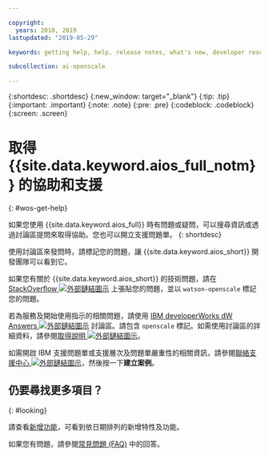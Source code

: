 ```yaml
---

copyright:
  years: 2018, 2019
lastupdated: "2019-05-29"

keywords: getting help, help, release notes, what's new, developer resources 

subcollection: ai-openscale

---
```


{:shortdesc: .shortdesc}
{:new_window: target="_blank"}
{:tip: .tip}
{:important: .important}
{:note: .note}
{:pre: .pre}
{:codeblock: .codeblock}
{:screen: .screen}

# 取得 {{site.data.keyword.aios_full_notm}} 的協助和支援
{: #wos-get-help}

如果您使用 {{site.data.keyword.aios_full}} 時有問題或疑問，可以搜尋資訊或透過討論區提問來取得協助。您也可以開立支援問題單。
{: shortdesc}

使用討論區來發問時，請標記您的問題，讓 {{site.data.keyword.aios_short}} 開發團隊可以看到它。

如果您有關於 {{site.data.keyword.aios_short}} 的技術問題，請在 [StackOverflow ![外部鏈結圖示](../../icons/launch-glyph.svg "外部鏈結圖示")](https://stackoverflow.com/questions/tagged/watson-openscale) 上張貼您的問題，並以 `watson-openscale` 標記您的問題。

若為服務及開始使用指示的相關問題，請使用 [IBM developerWorks dW Answers ![外部鏈結圖示](../../icons/launch-glyph.svg "外部鏈結圖示")](https://developer.ibm.com/?s=openscale) 討論區。請包含 `openscale` 標記。如需使用討論區的詳細資料，請參閱[取得說明 ![外部鏈結圖示](../../icons/launch-glyph.svg "外部鏈結圖示")](https://developer.ibm.com/answers/smartspace/dw-answers-help/index.html)。

如需開啟 IBM 支援問題單或支援層次及問題單嚴重性的相關資訊，請參閱[聯絡支援中心 ![外部鏈結圖示](../../icons/launch-glyph.svg "外部鏈結圖示")](https://cloud.ibm.com/unifiedsupport/supportcenter)，然後按一下**建立案例**。

## 仍要尋找更多項目？
{: #looking}

請查看[新增功能](/docs/services/ai-openscale?topic=ai-openscale-rn-relnotes)，可看到依日期排列的新增特性及功能。

如果您有問題，請參閱[常見問題 (FAQ)](/docs/services/ai-openscale?topic=ai-openscale-wos-faqs) 中的回答。
